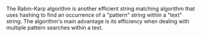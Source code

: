 ﻿The Rabin-Karp algorithm is another efficient string matching algorithm that uses hashing to find an occurrence of a "pattern" string within a "text" string. 
The algorithm's main advantage is its efficiency when dealing with multiple pattern searches within a text.
